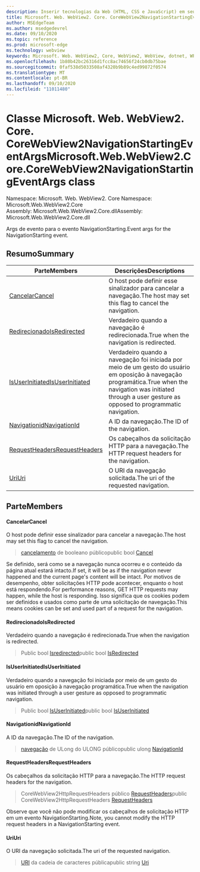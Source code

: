 ```yaml
---
description: Inserir tecnologias da Web (HTML, CSS e JavaScript) em seus aplicativos nativos com o controle WebView2 do Microsoft Edge
title: Microsoft. Web. WebView2. Core. CoreWebView2NavigationStartingEventArgs
author: MSEdgeTeam
ms.author: msedgedevrel
ms.date: 09/10/2020
ms.topic: reference
ms.prod: microsoft-edge
ms.technology: webview
keywords: Microsoft. Web. WebView2, Core, WebView2, WebView, dotnet, WPF, WinForms, app, Edge, CoreWebView2, CoreWebView2Controller, controle do navegador, Edge HTML, Microsoft. Web. WebView2. Core. CoreWebView2NavigationStartingEventArgs
ms.openlocfilehash: 1b80b42bc26316d1fcc8ac74656f24cb0db75bae
ms.sourcegitcommit: 0faf538d5033508af4320b9b89c4ed99872f0574
ms.translationtype: MT
ms.contentlocale: pt-BR
ms.lasthandoff: 09/10/2020
ms.locfileid: "11011480"
---
```

# <span data-ttu-id="85f9d-104">Classe Microsoft. Web. WebView2. Core. CoreWebView2NavigationStartingEventArgs</span><span class="sxs-lookup"><span data-stu-id="85f9d-104">Microsoft.Web.WebView2.Core.CoreWebView2NavigationStartingEventArgs class</span></span> 

<span data-ttu-id="85f9d-105">Namespace: Microsoft. Web. WebView2. Core </span><span class="sxs-lookup"><span data-stu-id="85f9d-105">Namespace: Microsoft.Web.WebView2.Core</span></span>\
<span data-ttu-id="85f9d-106">Assembly: Microsoft.Web.WebView2.Core.dll</span><span class="sxs-lookup"><span data-stu-id="85f9d-106">Assembly: Microsoft.Web.WebView2.Core.dll</span></span>

<span data-ttu-id="85f9d-107">Args de evento para o evento NavigationStarting.</span><span class="sxs-lookup"><span data-stu-id="85f9d-107">Event args for the NavigationStarting event.</span></span>

## <span data-ttu-id="85f9d-108">Resumo</span><span class="sxs-lookup"><span data-stu-id="85f9d-108">Summary</span></span>

 <span data-ttu-id="85f9d-109">Parte</span><span class="sxs-lookup"><span data-stu-id="85f9d-109">Members</span></span>                        | <span data-ttu-id="85f9d-110">Descrições</span><span class="sxs-lookup"><span data-stu-id="85f9d-110">Descriptions</span></span>
--------------------------------|---------------------------------------------
[<span data-ttu-id="85f9d-111">Cancelar</span><span class="sxs-lookup"><span data-stu-id="85f9d-111">Cancel</span></span>](#cancel) | <span data-ttu-id="85f9d-112">O host pode definir esse sinalizador para cancelar a navegação.</span><span class="sxs-lookup"><span data-stu-id="85f9d-112">The host may set this flag to cancel the navigation.</span></span>
[<span data-ttu-id="85f9d-113">Redirecionado</span><span class="sxs-lookup"><span data-stu-id="85f9d-113">IsRedirected</span></span>](#isredirected) | <span data-ttu-id="85f9d-114">Verdadeiro quando a navegação é redirecionada.</span><span class="sxs-lookup"><span data-stu-id="85f9d-114">True when the navigation is redirected.</span></span>
[<span data-ttu-id="85f9d-115">IsUserInitiated</span><span class="sxs-lookup"><span data-stu-id="85f9d-115">IsUserInitiated</span></span>](#isuserinitiated) | <span data-ttu-id="85f9d-116">Verdadeiro quando a navegação foi iniciada por meio de um gesto do usuário em oposição à navegação programática.</span><span class="sxs-lookup"><span data-stu-id="85f9d-116">True when the navigation was initiated through a user gesture as opposed to programmatic navigation.</span></span>
[<span data-ttu-id="85f9d-117">Navigationid</span><span class="sxs-lookup"><span data-stu-id="85f9d-117">NavigationId</span></span>](#navigationid) | <span data-ttu-id="85f9d-118">A ID da navegação.</span><span class="sxs-lookup"><span data-stu-id="85f9d-118">The ID of the navigation.</span></span>
[<span data-ttu-id="85f9d-119">RequestHeaders</span><span class="sxs-lookup"><span data-stu-id="85f9d-119">RequestHeaders</span></span>](#requestheaders) | <span data-ttu-id="85f9d-120">Os cabeçalhos da solicitação HTTP para a navegação.</span><span class="sxs-lookup"><span data-stu-id="85f9d-120">The HTTP request headers for the navigation.</span></span>
[<span data-ttu-id="85f9d-121">Uri</span><span class="sxs-lookup"><span data-stu-id="85f9d-121">Uri</span></span>](#uri) | <span data-ttu-id="85f9d-122">O URI da navegação solicitada.</span><span class="sxs-lookup"><span data-stu-id="85f9d-122">The uri of the requested navigation.</span></span>

## <span data-ttu-id="85f9d-123">Parte</span><span class="sxs-lookup"><span data-stu-id="85f9d-123">Members</span></span>

#### <span data-ttu-id="85f9d-124">Cancelar</span><span class="sxs-lookup"><span data-stu-id="85f9d-124">Cancel</span></span> 

<span data-ttu-id="85f9d-125">O host pode definir esse sinalizador para cancelar a navegação.</span><span class="sxs-lookup"><span data-stu-id="85f9d-125">The host may set this flag to cancel the navigation.</span></span>

> <span data-ttu-id="85f9d-126">[cancelamento](#cancel) de booleano público</span><span class="sxs-lookup"><span data-stu-id="85f9d-126">public bool [Cancel](#cancel)</span></span>

<span data-ttu-id="85f9d-127">Se definido, será como se a navegação nunca ocorreu e o conteúdo da página atual estará intacto.</span><span class="sxs-lookup"><span data-stu-id="85f9d-127">If set, it will be as if the navigation never happened and the current page's content will be intact.</span></span> <span data-ttu-id="85f9d-128">Por motivos de desempenho, obter solicitações HTTP pode acontecer, enquanto o host está respondendo.</span><span class="sxs-lookup"><span data-stu-id="85f9d-128">For performance reasons, GET HTTP requests may happen, while the host is responding.</span></span> <span data-ttu-id="85f9d-129">Isso significa que os cookies podem ser definidos e usados como parte de uma solicitação de navegação.</span><span class="sxs-lookup"><span data-stu-id="85f9d-129">This means cookies can be set and used part of a request for the navigation.</span></span>

#### <span data-ttu-id="85f9d-130">Redirecionado</span><span class="sxs-lookup"><span data-stu-id="85f9d-130">IsRedirected</span></span> 

<span data-ttu-id="85f9d-131">Verdadeiro quando a navegação é redirecionada.</span><span class="sxs-lookup"><span data-stu-id="85f9d-131">True when the navigation is redirected.</span></span>

> <span data-ttu-id="85f9d-132">Public bool [Isredirected](#isredirected)</span><span class="sxs-lookup"><span data-stu-id="85f9d-132">public bool [IsRedirected](#isredirected)</span></span>

#### <span data-ttu-id="85f9d-133">IsUserInitiated</span><span class="sxs-lookup"><span data-stu-id="85f9d-133">IsUserInitiated</span></span> 

<span data-ttu-id="85f9d-134">Verdadeiro quando a navegação foi iniciada por meio de um gesto do usuário em oposição à navegação programática.</span><span class="sxs-lookup"><span data-stu-id="85f9d-134">True when the navigation was initiated through a user gesture as opposed to programmatic navigation.</span></span>

> <span data-ttu-id="85f9d-135">Public bool [IsUserInitiated](#isuserinitiated)</span><span class="sxs-lookup"><span data-stu-id="85f9d-135">public bool [IsUserInitiated](#isuserinitiated)</span></span>

#### <span data-ttu-id="85f9d-136">Navigationid</span><span class="sxs-lookup"><span data-stu-id="85f9d-136">NavigationId</span></span> 

<span data-ttu-id="85f9d-137">A ID da navegação.</span><span class="sxs-lookup"><span data-stu-id="85f9d-137">The ID of the navigation.</span></span>

> <span data-ttu-id="85f9d-138">[navegação](#navigationid) de ULong do ULONG público</span><span class="sxs-lookup"><span data-stu-id="85f9d-138">public ulong [NavigationId](#navigationid)</span></span>

#### <span data-ttu-id="85f9d-139">RequestHeaders</span><span class="sxs-lookup"><span data-stu-id="85f9d-139">RequestHeaders</span></span> 

<span data-ttu-id="85f9d-140">Os cabeçalhos da solicitação HTTP para a navegação.</span><span class="sxs-lookup"><span data-stu-id="85f9d-140">The HTTP request headers for the navigation.</span></span>

> <span data-ttu-id="85f9d-141">CoreWebView2HttpRequestHeaders público [RequestHeaders](#requestheaders)</span><span class="sxs-lookup"><span data-stu-id="85f9d-141">public CoreWebView2HttpRequestHeaders [RequestHeaders](#requestheaders)</span></span>

<span data-ttu-id="85f9d-142">Observe que você não pode modificar os cabeçalhos de solicitação HTTP em um evento NavigationStarting.</span><span class="sxs-lookup"><span data-stu-id="85f9d-142">Note, you cannot modify the HTTP request headers in a NavigationStarting event.</span></span>

#### <span data-ttu-id="85f9d-143">Uri</span><span class="sxs-lookup"><span data-stu-id="85f9d-143">Uri</span></span> 

<span data-ttu-id="85f9d-144">O URI da navegação solicitada.</span><span class="sxs-lookup"><span data-stu-id="85f9d-144">The uri of the requested navigation.</span></span>

> <span data-ttu-id="85f9d-145">[URI](#uri) da cadeia de caracteres pública</span><span class="sxs-lookup"><span data-stu-id="85f9d-145">public string [Uri](#uri)</span></span>

